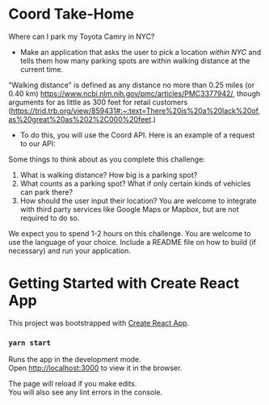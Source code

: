 # Coord Take-Home

Where can I park my Toyota Camry in NYC?

* Make an application that asks the user to pick a location *within NYC* and tells them how many parking spots are within walking distance at the current time.

"Walking distance" is defined as any distance no more than 0.25 miles (or 0.40 km)
https://www.ncbi.nlm.nih.gov/pmc/articles/PMC3377942/, though arguments for as little as 300 feet for retail customers (https://trid.trb.org/view/859431#:~:text=There%20is%20a%20lack%20of,as%20great%20as%202%2C000%20feet.)


* To do this, you will use the Coord API. Here is an example of a request to our API:

Some things to think about as you complete this challenge:

1. What is walking distance? How big is a parking spot?
2. What counts as a parking spot? What if only certain kinds of vehicles can park there?
3. How should the user input their location? You are welcome to integrate with third party services like Google Maps or Mapbox, but are not required to do so.

We expect you to spend 1-2 hours on this challenge. You are welcome to use the language of your choice. Include a README file on how to build (if necessary) and run your application.

# Getting Started with Create React App

This project was bootstrapped with [Create React App](https://github.com/facebook/create-react-app).

### `yarn start`

Runs the app in the development mode.\
Open [http://localhost:3000](http://localhost:3000) to view it in the browser.

The page will reload if you make edits.\
You will also see any lint errors in the console.
